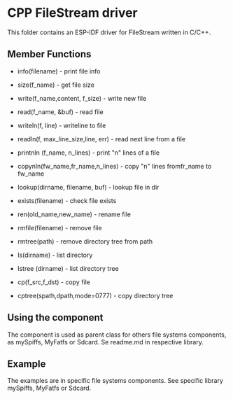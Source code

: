 # CPP FileStream driver
This folder contains an ESP-IDF driver for FileStream written in C/C++.

## Member Functions
- info(filename) - print file info

- size(f_name) - get file size

- write(f_name,content, f_size) - write new file

- read(f_name, &buf) - read file

- writeln(f, line) - writeline to file

- readln(f, max_line_size,line, err) - read next line from a file

- printnln (f_name, n_lines) - print "n" lines of a file

- copynln(fw_name,fr_name,n_lines) - copy  "n" lines fromfr_name to fw_name 

- lookup(dirname, filename, buf) - lookup file in dir

- exists(filename) - check file exists

- ren(old_name,new_name) - rename file

- rmfile(filename) - remove file

- rmtree(path) - remove directory tree from path

- ls(dirname) - list directory

- lstree (dirname) - list directory tree

- cp(f_src,f_dst) - copy file

- cptree(spath,dpath,mode=0777) - copy directory tree




## Using the component
The component is used as parent class for others file systems components, as mySpiffs, MyFatfs or Sdcard. Se readme.md in respective library.


## Example
The examples are in specific file systems components. See specific library mySpiffs, MyFatfs or Sdcard.








